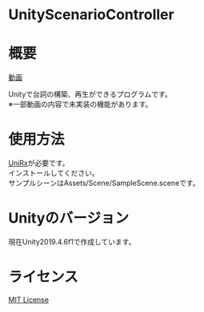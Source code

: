 # UnityScenarioController

# 概要  
  
[動画](https://twitter.com/NidoKota/status/1243830552127406080)  
  
Unityで台詞の構築、再生ができるプログラムです。  
※一部動画の内容で未実装の機能があります。  

# 使用方法  
[UniRx](https://github.com/neuecc/UniRx)が必要です。  
インストールしてください。  
サンプルシーンはAssets/Scene/SampleScene.sceneです。  

# Unityのバージョン  
現在Unity2019.4.6f1で作成しています。  
  
# ライセンス
[MIT License](https://github.com/NidoKota/UnityScenarioController/blob/master/LICENSE)  
